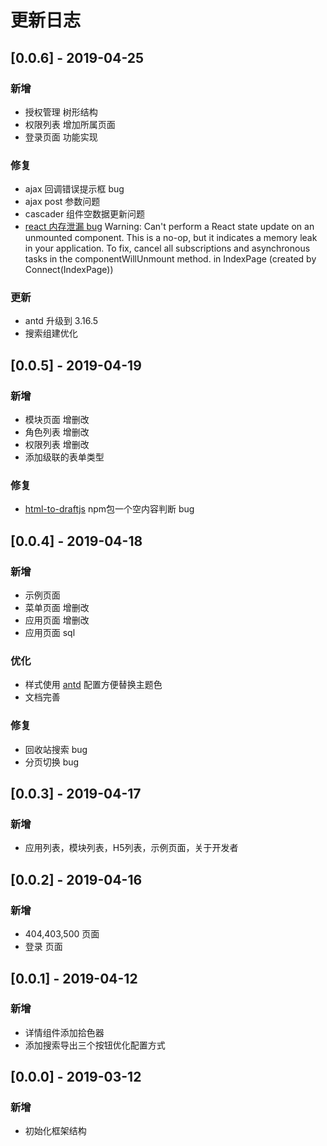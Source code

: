 # 更新日志

## [0.0.6] - 2019-04-25
### 新增
* 授权管理 树形结构
* 权限列表 增加所属页面
* 登录页面 功能实现
### 修复
* ajax 回调错误提示框 bug
* ajax post 参数问题
* cascader 组件空数据更新问题
* [react 内存泄漏 bug](https://blog.csdn.net/softwarenb/article/details/81123389) Warning: Can't perform a React state update on an unmounted component. This is a no-op, but it indicates a memory leak in your application. To fix, cancel all subscriptions and asynchronous tasks in the componentWillUnmount method.
 in IndexPage (created by Connect(IndexPage))
### 更新
* antd 升级到 3.16.5
* 搜索组建优化

## [0.0.5] - 2019-04-19
### 新增
* 模块页面 增删改
* 角色列表 增删改
* 权限列表 增删改
* 添加级联的表单类型
### 修复
* [html-to-draftjs](https://github.com/jpuri/html-to-draftjs/issues/5) npm包一个空内容判断 bug

## [0.0.4] - 2019-04-18
### 新增
* 示例页面
* 菜单页面 增删改
* 应用页面 增删改
* 应用页面 sql
### 优化
* 样式使用 [antd](https://ant.design/docs/react/customize-theme-cn) 配置方便替换主题色
* 文档完善
### 修复
* 回收站搜索 bug
* 分页切换 bug

## [0.0.3] - 2019-04-17
### 新增
* 应用列表，模块列表，H5列表，示例页面，关于开发者

## [0.0.2] - 2019-04-16
### 新增
* 404,403,500 页面
* 登录 页面

## [0.0.1] - 2019-04-12
### 新增
* 详情组件添加拾色器
* 添加搜索导出三个按钮优化配置方式

## [0.0.0] - 2019-03-12
### 新增
* 初始化框架结构 

